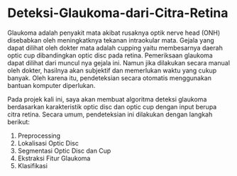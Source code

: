 # Deteksi-Glaukoma-dari-Citra-Retina


Glaukoma adalah penyakit mata akibat rusaknya optik nerve head (ONH) disebabkan oleh meningkatknya tekanan intraokular mata. 
Gejala yang dapat dilihat oleh dokter mata adalah cupping yaitu membesarnya daerah optic cup dibandingkan optic disc pada retina.
Pemeriksaan glaukoma dapat dilihat dari muncul nya gejala ini. Namun jika dilakukan secara manual oleh dokter, hasilnya akan 
subjektif dan memerlukan waktu yang cukup banyak. Oleh karena itu, pendeteksian secara otomatis menggunakan bantuan komputer
diperlukan. 

Pada projek kali ini, saya akan membuat algoritma deteksi glaukoma berdasarkan karakteristik optic disc dan optic cup dengan
input berupa citra retina. Secara umum, pendeteksian ini dilakukan dengan langkah berikut:

1. Preprocessing
2. Lokalisasi Optic Disc
3. Segmentasi Optic Disc dan Cup
4. Ekstraksi Fitur Glaukoma
5. Klasifikasi
